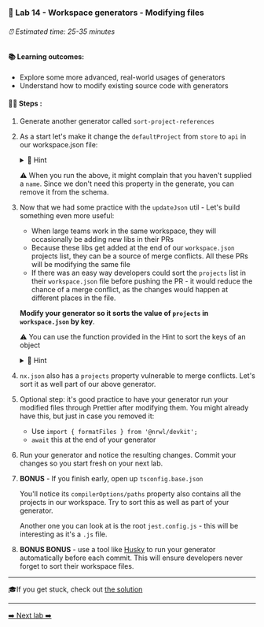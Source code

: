 ### 🧵 Lab 14 - Workspace generators - Modifying files

###### ⏰ Estimated time: 25-35 minutes

#### 📚 Learning outcomes:

- Explore some more advanced, real-world usages of generators
- Understand how to modify existing source code with generators

#### 🏋️‍♀️ Steps :

1. Generate another generator called `sort-project-references`

2. As a start let's make it change the `defaultProject` from `store` to `api` in our workspace.json file:

   <details>
   <summary>🐳 Hint</summary>

    - Refer to the [docs](https://nx.dev/latest/angular/core-concepts/nx-devkit#nx-devkit)
    - Use this utility: 
        - `import { updateJson } from '@nrwl/devkit';`
    - As always, the answer is in the [the solution](INC-VERSION-SOLUTION.md). Try a few different approaches on your own first. 
   </details>
   
   ⚠️ When you run the above, it might complain that you haven't supplied a `name`. Since
   we don't need this property in the generate, you can remove it from the schema.

3. Now that we had some practice with the `updateJson` util - Let's build something even more useful:
    - When large teams work in the same workspace, they will occasionally be adding new libs in their PRs
    - Because these libs get added at the end of our `workspace.json` projects list, they can be a source of merge conflicts. All these PRs will be modifying the same file
    - If there was an easy way developers could sort the `projects` list in their `workspace.json` file before pushing the PR - it would reduce the chance of a merge conflict, as the changes would happen
    at different places in the file.
    
    **Modify your generator so it sorts the value of `projects` in `workspace.json` by key**.
    
    ⚠️ You can use the function provided in the Hint to sort the keys of an object
    
   <details>
   <summary>🐳 Hint</summary>

    ```typescript
    function sortObjectKeys(obj: any) {
      const sorted = {};
      Object.keys(obj).sort().forEach(key => {
        sorted[key] = obj[key];
      });
      return sorted;
    }
    ```
     
   </details>

2. `nx.json` also has a `projects` property vulnerable to merge conflicts. Let's sort it as well part of our above generator.

3. Optional step: it's good practice to have your generator run your modified files through Prettier after modifying them. You might already have this, but just in case you removed it:

    - Use `import { formatFiles } from '@nrwl/devkit';`
    - `await` this at the end of your generator

4. Run your generator and notice the resulting changes. Commit your changes so you start fresh on your next lab.

5. **BONUS** - If you finish early, open up `tsconfig.base.json`

    You'll notice its `compilerOptions/paths` property also contains all the projects in our
    workspace. Try to sort this as well as part of your generator.
    
    Another one you can look at is the root `jest.config.js` - this will be interesting as it's a `.js` file.

6. **BONUS BONUS** - use a tool like [Husky](https://typicode.github.io/husky/#/) to run your
generator automatically before each commit. This will ensure developers never forget to sort
their workspace files.

---

🎓If you get stuck, check out [the solution](SOLUTION.md)

---

[➡️ Next lab ➡️](../lab15/LAB.md)
